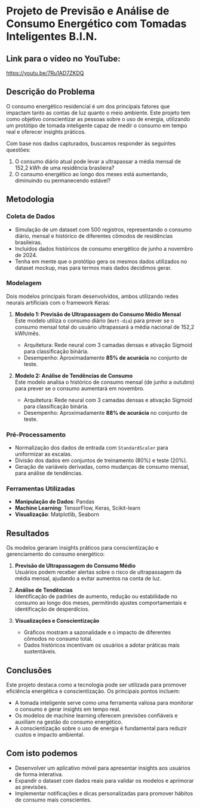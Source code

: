 # Projeto de Previsão e Análise de Consumo Energético com Tomadas Inteligentes B.I.N.

## Link para o vídeo no YouTube:
https://youtu.be/7Ru1AD7ZKDQ

## Descrição do Problema
O consumo energético residencial é um dos principais fatores que impactam tanto as contas de luz quanto o meio ambiente. Este projeto tem como objetivo conscientizar as pessoas sobre o uso de energia, utilizando um protótipo de tomada inteligente capaz de medir o consumo em tempo real e oferecer insights práticos.

Com base nos dados capturados, buscamos responder às seguintes questões:
1. O consumo diário atual pode levar a ultrapassar a média mensal de 152,2 kWh de uma residência brasileira?
2. O consumo energético ao longo dos meses está aumentando, diminuindo ou permanecendo estável?

## Metodologia
### Coleta de Dados
- Simulação de um dataset com 500 registros, representando o consumo diário, mensal e histórico de diferentes cômodos de residências brasileiras.
- Incluídos dados históricos de consumo energético de junho a novembro de 2024.
- Tenha em mente que o protótipo gera os mesmos dados utilizados no dataset mockup, mas para termos mais dados decidimos gerar.

### Modelagem
Dois modelos principais foram desenvolvidos, ambos utilizando redes neurais artificiais com o framework Keras:

1. **Modelo 1: Previsão de Ultrapassagem do Consumo Médio Mensal**  
   Este modelo utiliza o consumo diário (`Watt-dia`) para prever se o consumo mensal total do usuário ultrapassará a média nacional de 152,2 kWh/mês.  
   - Arquitetura: Rede neural com 3 camadas densas e ativação Sigmoid para classificação binária.
   - Desempenho: Aproximadamente **85% de acurácia** no conjunto de teste.

2. **Modelo 2: Análise de Tendências de Consumo**  
   Este modelo analisa o histórico de consumo mensal (de junho a outubro) para prever se o consumo aumentará em novembro.  
   - Arquitetura: Rede neural com 3 camadas densas e ativação Sigmoid para classificação binária.
   - Desempenho: Aproximadamente **88% de acurácia** no conjunto de teste.

### Pré-Processamento
- Normalização dos dados de entrada com `StandardScaler` para uniformizar as escalas.
- Divisão dos dados em conjuntos de treinamento (80%) e teste (20%).
- Geração de variáveis derivadas, como mudanças de consumo mensal, para análise de tendências.

### Ferramentas Utilizadas
- **Manipulação de Dados**: Pandas
- **Machine Learning**: TensorFlow, Keras, Scikit-learn
- **Visualização**: Matplotlib, Seaborn

## Resultados
Os modelos geraram insights práticos para conscientização e gerenciamento do consumo energético:

1. **Previsão de Ultrapassagem do Consumo Médio**  
   Usuários podem receber alertas sobre o risco de ultrapassagem da média mensal, ajudando a evitar aumentos na conta de luz.

2. **Análise de Tendências**  
   Identificação de padrões de aumento, redução ou estabilidade no consumo ao longo dos meses, permitindo ajustes comportamentais e identificação de desperdícios.

3. **Visualizações e Conscientização**  
   - Gráficos mostram a sazonalidade e o impacto de diferentes cômodos no consumo total.
   - Dados históricos incentivam os usuários a adotar práticas mais sustentáveis.

## Conclusões
Este projeto destaca como a tecnologia pode ser utilizada para promover eficiência energética e conscientização. Os principais pontos incluem:
- A tomada inteligente serve como uma ferramenta valiosa para monitorar o consumo e gerar insights em tempo real.
- Os modelos de machine learning oferecem previsões confiáveis e auxiliam na gestão do consumo energético.
- A conscientização sobre o uso de energia é fundamental para reduzir custos e impacto ambiental.

## Com isto podemos
- Desenvolver um aplicativo móvel para apresentar insights aos usuários de forma interativa.
- Expandir o dataset com dados reais para validar os modelos e aprimorar as previsões.
- Implementar notificações e dicas personalizadas para promover hábitos de consumo mais conscientes.
